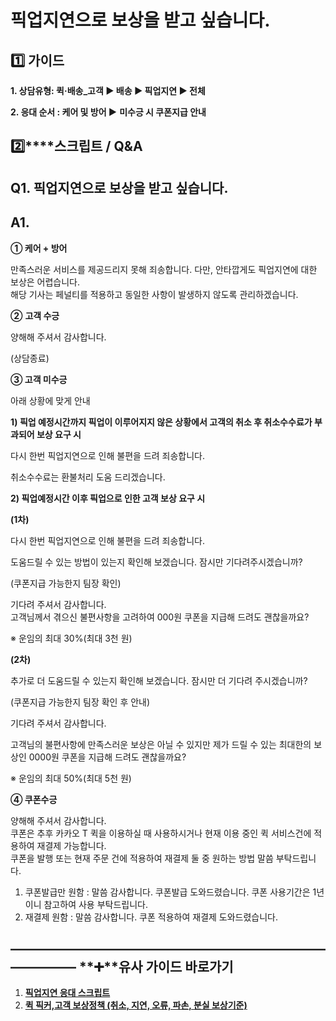 # 픽업지연으로 보상을 받고 싶습니다.

**1️⃣ 가이드**
-----------

**1. 상담유형: 퀵·배송\_고객 **▶ 배송 ▶ 픽업지연 ▶ 전체****

**2. 응대 순서 : 케어 및 방어 ▶** ****미수긍 시 쿠폰지급 안내****

**2️⃣****스크립트 / Q&A**
---------------------

**Q1. 픽업지연으로 보상을 받고 싶습니다.**
---------------------------

**A1.**
-------

**① 케어 + 방어**

만족스러운 서비스를 제공드리지 못해 죄송합니다. 다만, 안타깝게도 픽업지연에 대한 보상은 어렵습니다.   
해당 기사는 페널티를 적용하고 동일한 사항이 발생하지 않도록 관리하겠습니다.

****②**** **고객 수긍**

양해해 주셔서 감사합니다.

(상담종료)

**③ 고객 미수긍**

아래 상황에 맞게 안내

**1) 픽업 예정시간까지 픽업이 이루어지지 않은 상황에서 고객의 취소 후 취소수수료가 부과되어 보상 요구 시**

다시 한번 픽업지연으로 인해 불편을 드려 죄송합니다.

취소수수료는 환불처리 도움 드리겠습니다.

**2) 픽업예정시간 이후 픽업으로 인한 고객 보상 요구 시**

**(1차)**

다시 한번 픽업지연으로 인해 불편을 드려 죄송합니다.

도움드릴 수 있는 방법이 있는지 확인해 보겠습니다. 잠시만 기다려주시겠습니까?

(쿠폰지급 가능한지 팀장 확인)

기다려 주셔서 감사합니다.  
고객님께서 겪으신 불편사항을 고려하여 000원 쿠폰을 지급해 드려도 괜찮을까요?

※ 운임의 최대 30%(최대 3천 원)

**(2차)**

추가로 더 도움드릴 수 있는지 확인해 보겠습니다. 잠시만 더 기다려 주시겠습니까?

(쿠폰지급 가능한지 팀장 확인 후 안내)

기다려 주셔서 감사합니다.

고객님의 불편사항에 만족스러운 보상은 아닐 수 있지만 제가 드릴 수 있는 최대한의 보상인 0000원 쿠폰을 지급해 드려도 괜찮을까요?

※ 운임의 최대 50%(최대 5천 원)

**④ 쿠폰수긍**

양해해 주셔서 감사합니다.  
쿠폰은 추후 카카오 T 퀵을 이용하실 때 사용하시거나 현재 이용 중인 퀵 서비스건에 적용하여 재결제 가능합니다.  
쿠폰을 발행 또는 현재 주문 건에 적용하여 재결제 둘 중 원하는 방법 말씀 부탁드립니다.  
  
1) 쿠폰발급만 원함 : 말씀 감사합니다. 쿠폰발급 도와드렸습니다. 쿠폰 사용기간은 1년이니 참고하여 사용 부탁드립니다.  
2) 재결제 원함 : 말씀 감사합니다. 쿠폰 적용하여 재결제 도와드렸습니다.

**―****―****―****―****―****―****―****―****―****―****―****―****―****―****―****―****―****―****―****―****―****―****―****―****―****―****―****―****―** **➕****유사 가이드 바로가기**
----------------------------------------------------------------------------------------------------------------------------------------------------------------------

1. **[픽업지연 응대 스크립트](https://kakaomobilitysupport.zendesk.com/hc/ko/articles/30041797273881-%ED%94%BD%EC%97%85%EC%A7%80%EC%97%B0-%EC%9D%91%EB%8C%80-%EC%8A%A4%ED%81%AC%EB%A6%BD%ED%8A%B8)**
2. [**퀵 픽커,고객 보상정책 (취소, 지연, 오류, 파손, 분실 보상기준)**](https://kakaomobilitysupport.zendesk.com/hc/ko/articles/34975084558873-%ED%80%B5-%ED%94%BD%EC%BB%A4-%EA%B3%A0%EA%B0%9D-%EB%B3%B4%EC%83%81%EC%A0%95%EC%B1%85-%EC%B7%A8%EC%86%8C-%EC%A7%80%EC%97%B0-%EC%98%A4%EB%A5%98-%ED%8C%8C%EC%86%90-%EB%B6%84%EC%8B%A4-%EB%B3%B4%EC%83%81%EA%B8%B0%EC%A4%80)